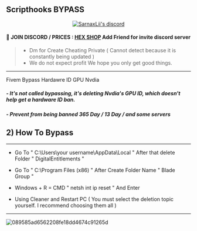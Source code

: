 ## Scripthooks BYPASS


  <p align="center">
    <a href="https://discord.com/users/943374631644045363">
        <img title="Sarnax discord" alt="SarnaxLii's discord" src="https://discord.c99.nl/widget/theme-3/943374631644045363.png"/>
    </a>
</p>

#### 💬 JOIN DISCORD / PRICES : [HEX SHOP](https://discord.com/users/943374631644045363) Add Friend for invite discord server
> - Dm for Create Cheating Private ( Cannot detect because it is constantly being updated )
> - We do not expect profit We hope you only get good things.

***

Fivem Bypass  Hardawre ID GPU Nvdia

##### - It's not called bypassing, it's deleting Nvdia's GPU ID, which doesn't help get a hardware ID ban.

##### - Prevent from being banned 365 Day / 13 Day / and some servers



## 2) How To Bypass 

***
- Go To " C:\Users\your username\AppData\Local " After that delete Folder  " DigitalEntitlements " 

- Go To " C:\Program Files (x86) " After Create Folder Name " Blade Group " 

- Windows + R = CMD  " netsh int ip reset " And Enter 

- Using Cleaner and Restart PC ( You must select the deletion topic yourself. I recommend choosing them all ) 
***


![089585ad6562208fe18dd4674c91265d](https://user-images.githubusercontent.com/94861415/158256368-9921c958-07ed-4497-8698-bc8dfb7aff84.jpg)

